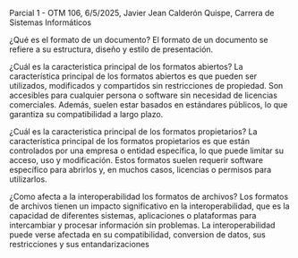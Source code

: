 Parcial 1 - OTM 106, 6/5/2025, Javier Jean Calderón Quispe, Carrera de Sistemas Informáticos 

¿Qué es el formato de un documento? 
El formato de un documento se refiere a su estructura, diseño y estilo de presentación.

¿Cuál es la caracteristica principal de los formatos abiertos?
La característica principal de los formatos abiertos es que pueden ser utilizados, modificados y compartidos sin restricciones de propiedad. Son accesibles para cualquier persona o software sin necesidad de licencias comerciales. Además, suelen estar basados en estándares públicos, lo que garantiza su compatibilidad a largo plazo.

¿Cuál es la caracteristica principal de los formatos propietarios?
La característica principal de los formatos propietarios es que están controlados por una empresa o entidad específica, lo que puede limitar su acceso, uso y modificación. Estos formatos suelen requerir software específico para abrirlos y, en muchos casos, licencias o permisos para utilizarlos.

¿Como afecta a la interoperabilidad los formatos de archivos?
Los formatos de archivos tienen un impacto significativo en la interoperabilidad, que es la capacidad de diferentes sistemas, aplicaciones o plataformas para intercambiar y procesar información sin problemas. La interoperabilidad puede verse afectada en su compatibilidad, conversion de datos, sus restricciones y sus entandarizaciones

